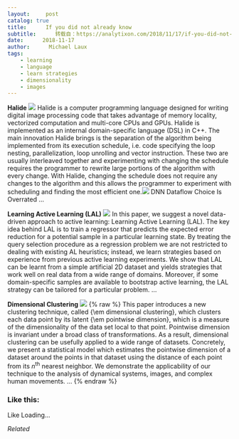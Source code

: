 ```yaml
---
layout:     post
catalog: true
title:      If you did not already know
subtitle:      转载自：https://analytixon.com/2018/11/17/if-you-did-not-already-know-547/
date:      2018-11-17
author:      Michael Laux
tags:
    - learning
    - language
    - learn strategies
    - dimensionality
    - images
---
```


**Halide** ![](https://aboutdataanalytics.files.wordpress.com/2015/01/google.png?w=529)
Halide is a computer programming language designed for writing digital image processing code that takes advantage of memory locality, vectorized computation and multi-core CPUs and GPUs. Halide is implemented as an internal domain-specific language (DSL) in C++. The main innovation Halide brings is the separation of the algorithm being implemented from its execution schedule, i.e. code specifying the loop nesting, parallelization, loop unrolling and vector instruction. These two are usually interleaved together and experimenting with changing the schedule requires the programmer to rewrite large portions of the algorithm with every change. With Halide, changing the schedule does not require any changes to the algorithm and this allows the programmer to experiment with scheduling and finding the most efficient one.![](https://aboutdataanalytics.files.wordpress.com/2015/04/link.png?w=529)
 DNN Dataflow Choice Is Overrated … 

**Learning Active Learning (LAL)** ![](https://aboutdataanalytics.files.wordpress.com/2015/01/google.png?w=529)
In this paper, we suggest a novel data-driven approach to active learning: Learning Active Learning (LAL). The key idea behind LAL is to train a regressor that predicts the expected error reduction for a potential sample in a particular learning state. By treating the query selection procedure as a regression problem we are not restricted to dealing with existing AL heuristics; instead, we learn strategies based on experience from previous active learning experiments. We show that LAL can be learnt from a simple artificial 2D dataset and yields strategies that work well on real data from a wide range of domains. Moreover, if some domain-specific samples are available to bootstrap active learning, the LAL strategy can be tailored for a particular problem. … 

**Dimensional Clustering** ![](https://aboutdataanalytics.files.wordpress.com/2015/01/google.png?w=529)
{% raw %}
This paper introduces a new clustering technique, called {\em dimensional clustering}, which clusters each data point by its latent {\em pointwise dimension}, which is a measure of the dimensionality of the data set local to that point. Pointwise dimension is invariant under a broad class of transformations. As a result, dimensional clustering can be usefully applied to a wide range of datasets. Concretely, we present a statistical model which estimates the pointwise dimension of a dataset around the points in that dataset using the distance of each point from its $n^{\text{th}}$ nearest neighbor. We demonstrate the applicability of our technique to the analysis of dynamical systems, images, and complex human movements. … 
{% endraw %}





### Like this:

Like Loading...


*Related*

